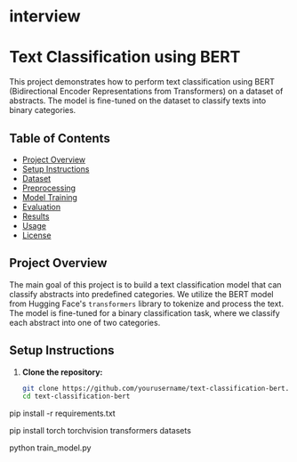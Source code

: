 # interview
# Text Classification using BERT

This project demonstrates how to perform text classification using BERT (Bidirectional Encoder Representations from Transformers) on a dataset of abstracts. The model is fine-tuned on the dataset to classify texts into binary categories.

## Table of Contents

- [Project Overview](#project-overview)
- [Setup Instructions](#setup-instructions)
- [Dataset](#dataset)
- [Preprocessing](#preprocessing)
- [Model Training](#model-training)
- [Evaluation](#evaluation)
- [Results](#results)
- [Usage](#usage)
- [License](#license)

## Project Overview

The main goal of this project is to build a text classification model that can classify abstracts into predefined categories. We utilize the BERT model from Hugging Face's `transformers` library to tokenize and process the text. The model is fine-tuned for a binary classification task, where we classify each abstract into one of two categories.

## Setup Instructions

1. **Clone the repository:**

   ```bash
   git clone https://github.com/yourusername/text-classification-bert.git
   cd text-classification-bert
   
pip install -r requirements.txt

pip install torch torchvision transformers datasets

python train_model.py
